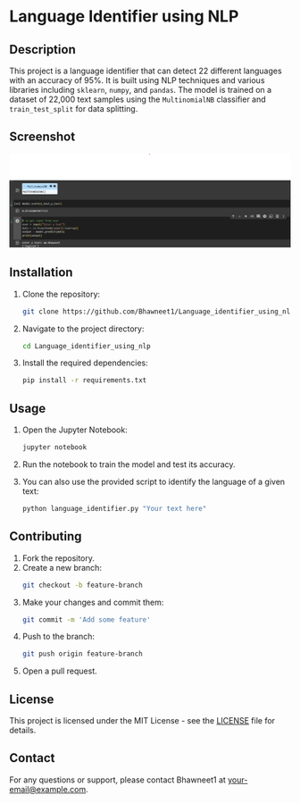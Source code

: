 # Language Identifier using NLP

## Description
This project is a language identifier that can detect 22 different languages with an accuracy of 95%. It is built using NLP techniques and various libraries including `sklearn`, `numpy`, and `pandas`. The model is trained on a dataset of 22,000 text samples using the `MultinomialNB` classifier and `train_test_split` for data splitting.

## Screenshot
![Language Identifier Screenshot](language_identifier.png)

## Installation

1. Clone the repository:
    ```bash
    git clone https://github.com/Bhawneet1/Language_identifier_using_nlp.git
    ```

2. Navigate to the project directory:
    ```bash
    cd Language_identifier_using_nlp
    ```

3. Install the required dependencies:
    ```bash
    pip install -r requirements.txt
    ```

## Usage

1. Open the Jupyter Notebook:
    ```bash
    jupyter notebook
    ```

2. Run the notebook to train the model and test its accuracy.

3. You can also use the provided script to identify the language of a given text:
    ```bash
    python language_identifier.py "Your text here"
    ```

## Contributing

1. Fork the repository.
2. Create a new branch:
    ```bash
    git checkout -b feature-branch
    ```
3. Make your changes and commit them:
    ```bash
    git commit -m 'Add some feature'
    ```
4. Push to the branch:
    ```bash
    git push origin feature-branch
    ```
5. Open a pull request.

## License
This project is licensed under the MIT License - see the [LICENSE](LICENSE) file for details.

## Contact
For any questions or support, please contact Bhawneet1 at [your-email@example.com](mailto:your-email@example.com).
